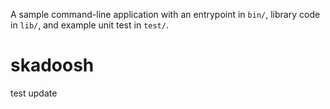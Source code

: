 A sample command-line application with an entrypoint in `bin/`, library code
in `lib/`, and example unit test in `test/`.
# skadoosh
test update
